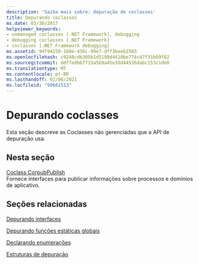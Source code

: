 ```yaml
---
description: 'Saiba mais sobre: depuração de coclasses'
title: Depurando coclasses
ms.date: 03/30/2017
helpviewer_keywords:
- unmanaged coclasses [.NET Framework], debugging
- debugging coclasses [.NET Framework]
- coclasses [.NET Framework debugging]
ms.assetid: 94f94159-108e-436c-99e7-dff3beeb2503
ms.openlocfilehash: c9248cdb305b1d5198d4410be774c47f31b09f82
ms.sourcegitcommit: ddf7edb67715a5b9a45e3dd44536dabc153c1de0
ms.translationtype: MT
ms.contentlocale: pt-BR
ms.lasthandoff: 02/06/2021
ms.locfileid: "99661513"
---
```

# <a name="debugging-coclasses"></a>Depurando coclasses

Esta seção descreve as Coclasses não gerenciadas que a API de depuração usa.  
  
## <a name="in-this-section"></a>Nesta seção  

 [Coclass CorpubPublish](corpubpublish-coclass.md)  
 Fornece interfaces para publicar informações sobre processos e domínios de aplicativo.  
  
## <a name="related-sections"></a>Seções relacionadas  

 [Depurando interfaces](debugging-interfaces.md)  
  
 [Depurando funções estáticas globais](debugging-global-static-functions.md)  
  
 [Declarando enumerações](debugging-enumerations.md)  
  
 [Estruturas de depuração](debugging-structures.md)
